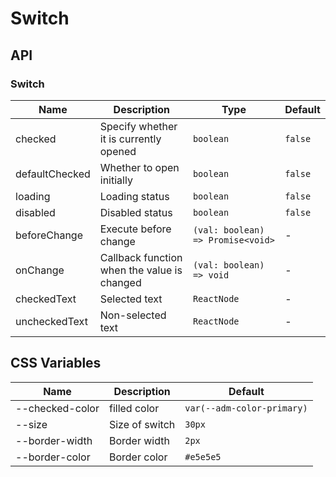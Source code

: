 # Switch

<code src="./demos/demo1.tsx"></code>
<code src="./demos/demo2.tsx"></code>

## API

### Switch

| Name           | Description                                 | Type                              | Default |
| -------------- | ------------------------------------------- | --------------------------------- | ------- |
| checked        | Specify whether it is currently opened      | `boolean`                         | `false` |
| defaultChecked | Whether to open initially                   | `boolean`                         | `false` |
| loading        | Loading status                              | `boolean`                         | `false` |
| disabled       | Disabled status                             | `boolean`                         | `false` |
| beforeChange   | Execute before change                       | `(val: boolean) => Promise<void>` | -       |
| onChange       | Callback function when the value is changed | `(val: boolean) => void`          | -       |
| checkedText    | Selected text                               | `ReactNode`                       | -       |
| uncheckedText  | Non-selected text                           | `ReactNode`                       | -       |

## CSS Variables

| Name            | Description    | Default                    |
| --------------- | -------------- | -------------------------- |
| --checked-color | filled color   | `var(--adm-color-primary)` |
| --size          | Size of switch | `30px`                     |
| --border-width  | Border width   | `2px`                      |
| --border-color  | Border color   | `#e5e5e5`                  |
